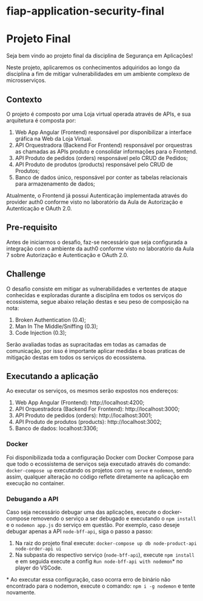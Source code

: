 # fiap-application-security-final

# Projeto Final

Seja bem vindo ao projeto final da disciplina de Segurança em Aplicações! 

Neste projeto, aplicaremos os conhecimentos adquiridos ao longo da disciplina a fim de mitigar vulnerabilidades em um ambiente complexo de microsserviços.

## Contexto

O projeto é composto por uma Loja virtual operada através de APIs, e sua arquitetura é composta por:

1. Web App Angular (Frontend) responsável por disponibilizar a interface gráfica na Web da Loja Virtual.
2. API Orquestradora (Backend For Frontend) responsável por orquestras as chamadas as APIs produto e consolidar informações para o Frontend.
3. API Produto de pedidos (orders) responsável pelo CRUD de Pedidos;
4. API Produto de produtos (products) responsável pelo CRUD de Produtos;
5. Banco de dados único, responsável por conter as tabelas relacionais para armazenamento de dados;

Atualmente, o Frontend já possui Autenticação implementada através do provider auth0 conforme visto no laboratório da Aula de Autorização e Autenticação e OAuth 2.0.

## Pre-requisito

Antes de iniciarmos o desafio, faz-se necessário que seja configurada a integração com o ambiente da auth0 conforme visto no laboratório da Aula 7 sobre Autorização e Autenticação e OAuth 2.0.

## Challenge

O desafio consiste em mitigar as vulnerabilidades e vertentes de ataque conhecidas e exploradas durante a disciplina em todos os serviços do ecossistema, segue abaixo relação destas e seu peso de composição na nota:

1. Broken Authentication (0.4);
2. Man In The Middle/Sniffing (0.3);
3. Code Injection (0.3);

Serão avaliadas todas as supracitadas em todas as camadas de comunicação, por isso é importante aplicar medidas e boas praticas de mitigação destas em todos os serviços do ecossistema.

## Executando a aplicação

Ao executar os serviços, os mesmos serão expostos nos endereços:

1. Web App Angular (Frontend): http://localhost:4200;
2. API Orquestradora (Backend For Frontend): http://localhost:3000;
3. API Produto de pedidos (orders): http://localhost:3001;
4. API Produto de produtos (products): http://localhost:3002;
5. Banco de dados: localhost:3306;

### Docker

Foi disponibilizada toda a configuração Docker com Docker Compose para que todo o ecossistema de serviços seja executado através do comando: `docker-compose up` executando os projetos com `ng serve` e `nodemon`, sendo assim, qualquer alteração no código reflete diretamente na aplicação em execução no container.

### Debugando a API

Caso seja necessário debugar uma das aplicações, execute o docker-compose removendo o serviço a ser debugado e executando o `npm install` e o `nodemon app.js` do serviço em questão. Por exemplo, caso deseje debugar apenas a API `node-bff-api`, siga o passo a passo:
1. Na raiz do projeto final execute: `docker-compose up db node-product-api node-order-api ui`
2. Na subpasta do respectivo serviço (`node-bff-api`), execute `npm install` e em seguida execute a config `Run node-bff-api with nodemon`* no player do VSCode.

\* Ao executar essa configuração, caso ocorra erro de binário não encontrado para o nodemon, execute o comando: `npm i -g nodemon` e tente novamente.
